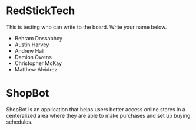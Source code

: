 # RedStickTech

This is testing who can write to the board. Write your name below.
- Behram Dossabhoy
- Austin Harvey
- Andrew Hall
- Damion Owens
- Christopher McKay
- Matthew Alvidrez

# ShopBot
ShopBot is an application that helps users better access online stores
in a centeralized area where they are able to make purchases and set up
buying schedules.


